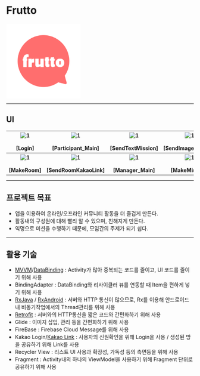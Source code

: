 # Frutto

<img src="/app/src/main/res/drawable/app_icon.png" weight="200" height="200" align="center"/>

- - -

## UI

<table>
   <tr>
     <th align="center">
       <img width="200" alt="1" src="https://user-images.githubusercontent.com/11826495/79090162-b0494100-7d83-11ea-8796-89e51cfe932d.gif"/>
       <br><br>[Login]
     </th>
     <th align="center">
       <img width="200" alt="1" src="https://user-images.githubusercontent.com/11826495/79090198-d0790000-7d83-11ea-83bb-238788e867e2.gif"/>
       <br><br>[Participant_Main] 
    </th>
     <th align="center">
      <img width="200" alt="1" src="https://user-images.githubusercontent.com/11826495/79090210-da9afe80-7d83-11ea-931a-f7673474108e.gif"/>
       <br><br>[SendTextMission]
    </th>
     <th align="center">
      <img width="200" alt="1" src="https://user-images.githubusercontent.com/11826495/79090227-e981b100-7d83-11ea-94df-47986a12f694.gif"/>
       <br><br>[SendImageMission]
    </th>
  </tr>
  <tr>
     <th align="center">
       <img width="200" alt="1" src="https://user-images.githubusercontent.com/11826495/79090260-0c13ca00-7d84-11ea-9303-71f5e753de1e.gif"/>
       <br><br>[MakeRoom]
     </th>
     <th align="center">
       <img width="200" alt="1" src="https://user-images.githubusercontent.com/11826495/79090287-1e8e0380-7d84-11ea-8d36-1c11881cb54e.gif"/>
       <br><br>[SendRoomKakaoLink] 
    </th>
     <th align="center">
      <img width="200" alt="1" src="https://user-images.githubusercontent.com/11826495/79090365-657bf900-7d84-11ea-997b-1d4c6b51aa95.gif"/>
       <br><br>[Manager_Main]
    </th>
     <th align="center">
      <img width="200" alt="1" src="https://user-images.githubusercontent.com/11826495/79090313-3a91a500-7d84-11ea-9661-09fe4ef7fc15.gif"/>
       <br><br>[MakeMission]
    </th>
  </tr>
</table>

- - -

## 프로젝트 목표
* 앱을 이용하여 온라인/오프라인 커뮤니티 활동을 더 즐겁게 만든다.
* 활동내의 구성원에 대해 빨리 알 수 있으며, 친해지게 만든다.
* 익명으로 미션을 수행하기 때문에, 모임간의 주제가 되기 쉽다.

- - -

## 활용 기술
* [MVVM](https://wlgusdn700.tistory.com/2?category=827157)/[DataBinding](https://wlgusdn700.tistory.com/3?category=827157) : Activity가 많아 중복되는 코드를 줄이고, UI 코드를 줄이기 위해 사용
* BindingAdapter : DataBinding와 리사이클러 뷰를 연동할 때 Item을 편하게 넣기 위해 사용
* [RxJava](https://wlgusdn700.tistory.com/4?category=827157) / [RxAndroid](https://wlgusdn700.tistory.com/5?category=827157) : 서버와 HTTP 통신이 많으므로, Rx를 이용해 안드로이드 내 비동기작업에서의 Thread관리를 위해 사용
* [Retrofit](https://wlgusdn700.tistory.com/9?category=827157) : 서버와의 HTTP통신을 짧은 코드와 간편화하기 위해 사용
* Glide : 이미지 삽입, 관리 등을 간편화하기 위해 사용
* FireBase : Firebase Cloud Message를 위해 사용
* Kakao Login/[Kakao Link](https://wlgusdn700.tistory.com/14?category=827157) : 사용자의 신원확인을 위해 Login을 사용 / 생성된 방을 공유하기 위해 Link를 사용
* Recycler View : 리스트 UI 사용과 확장성, 가독성 등의 측면등을 위해 사용
* Fragment : Activity내의 하나의 ViewModel을 사용하기 위해 Fragment 단위로 공유하기 위해 사용







